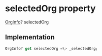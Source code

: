 


# selectedOrg property









[OrgInfo](../../models_organization_org_info/OrgInfo-class.md)? selectedOrg
  







## Implementation

```dart
OrgInfo? get selectedOrg =\> _selectedOrg;
```








